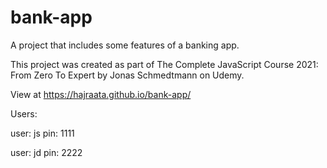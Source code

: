 # bank-app

A project that includes some features of a banking app. 

This project was created as part of The Complete JavaScript Course 2021: From Zero To Expert by Jonas Schmedtmann on Udemy.

View at https://hajraata.github.io/bank-app/

Users: 

user: js
pin: 1111

user: jd
pin: 2222
